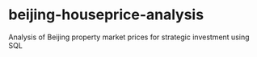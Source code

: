 # beijing-houseprice-analysis
Analysis of Beijing property market prices for strategic investment using SQL 
